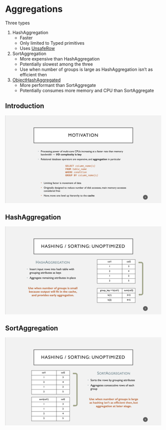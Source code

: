 # Aggregations

Three types

1. HashAggregation
    - Faster
    - Only limited to Typed primitives
    - Uses [UnsafeRow](https://www.waitingforcode.com/apache-spark-sql/spark-project-tungsten/read)
2. SortAggregation
    - More expensive than HashAggregation
    - Potentially slowest among the three
    - Use when number of groups is large as HashAggregation isn’t as efficient then
3. [ObjectHashAggregated](https://issues.apache.org/jira/secure/attachment/12834260/%5BDesign%20Doc%5D%20Support%20for%20Arbitrary%20Aggregation%20States.pdf)
    - More performant than SortAggregate
    - Potentially consumes more memory and CPU than SortAggregate

## Introduction

![Motivation](./motivation.png)

## HashAggregation

![HasAggregation](./hash.png)

## SortAggregation

![SortAggregation](./sort.png)